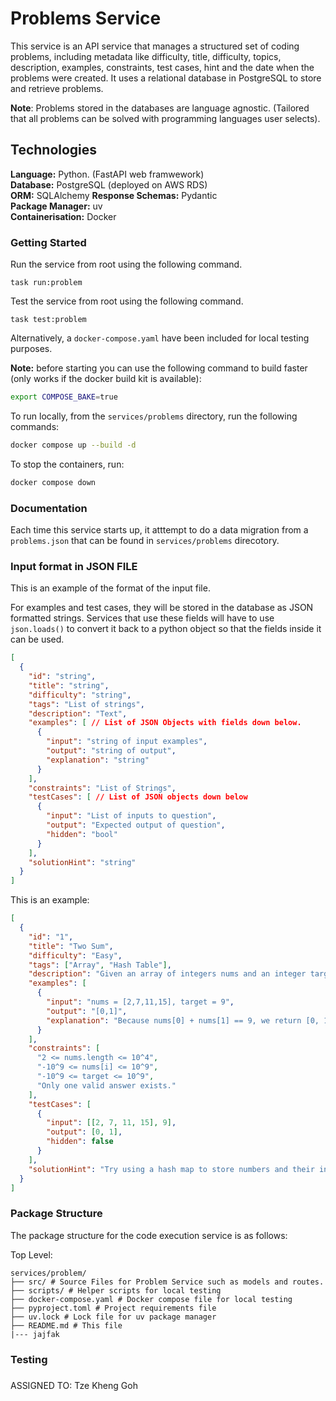 # Problems Service

This service is an API service that manages a structured set of coding problems, including metadata
like difficulty, title, difficulty, topics, description, examples, constraints, test cases, hint and
the date when the problems were created. It uses a relational database in PostgreSQL to store and
retrieve problems.

**Note**: Problems stored in the databases are language agnostic. (Tailored that all problems can be
solved with programming languages user selects).

## Technologies

**Language:** Python. (FastAPI web framwework) </br> **Database:** PostgreSQL (deployed on AWS RDS)
</br> **ORM:** SQLAlchemy **Response Schemas:** Pydantic</br> **Package Manager:** uv </br>
**Containerisation:** Docker </br>

### Getting Started

Run the service from root using the following command.

```
task run:problem
```

Test the service from root using the following command.

```
task test:problem
```

Alternatively, a `docker-compose.yaml` have been included for local testing purposes.

**Note:** before starting you can use the following command to build faster (only works if the
docker build kit is available):

```bash
export COMPOSE_BAKE=true
```

To run locally, from the `services/problems` directory, run the following commands:

```bash
docker compose up --build -d
```

To stop the containers, run:

```bash
docker compose down
```

### Documentation

Each time this service starts up, it atttempt to do a data migration from a `problems.json` that can
be found in `services/problems` direcotory.

### Input format in JSON FILE

This is an example of the format of the input file.

For examples and test cases, they will be stored in the database as JSON formatted strings. Services
that use these fields will have to use `json.loads()` to convert it back to a python object so that
the fields inside it can be used.

```json
[
  {
    "id": "string",
    "title": "string",
    "difficulty": "string",
    "tags": "List of strings",
    "description": "Text",
    "examples": [ // List of JSON Objects with fields down below.
      {
        "input": "string of input examples",
        "output": "string of output",
        "explanation": "string"
      }
    ],
    "constraints": "List of Strings",
    "testCases": [ // List of JSON objects down below
      {
        "input": "List of inputs to question",
        "output": "Expected output of question",
        "hidden": "bool"
      }
    ],
    "solutionHint": "string"
  }
]
```

This is an example:

```json
[
  {
    "id": "1",
    "title": "Two Sum",
    "difficulty": "Easy",
    "tags": ["Array", "Hash Table"],
    "description": "Given an array of integers nums and an integer target, return indices of the two numbers such that they add up to target.\n\nYou may assume that each input would have exactly one solution, and you may not use the same element twice.\n\nYou can return the answer in any order.",
    "examples": [
      {
        "input": "nums = [2,7,11,15], target = 9",
        "output": "[0,1]",
        "explanation": "Because nums[0] + nums[1] == 9, we return [0, 1]."
      }
    ],
    "constraints": [
      "2 <= nums.length <= 10^4",
      "-10^9 <= nums[i] <= 10^9",
      "-10^9 <= target <= 10^9",
      "Only one valid answer exists."
    ],
    "testCases": [
      {
        "input": [[2, 7, 11, 15], 9],
        "output": [0, 1],
        "hidden": false
      }
    ],
    "solutionHint": "Try using a hash map to store numbers and their indices as you iterate through the array."
  }
]
```

### Package Structure

The package structure for the code execution service is as follows:

Top Level:

```plaintext
services/problem/
├── src/ # Source Files for Problem Service such as models and routes.
├── scripts/ # Helper scripts for local testing
├── docker-compose.yaml # Docker compose file for local testing
├── pyproject.toml # Project requirements file
├── uv.lock # Lock file for uv package manager
├── README.md # This file
|--- jajfak
```

### Testing

###

ASSIGNED TO: Tze Kheng Goh
